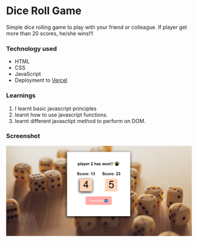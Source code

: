 # Dice Roll Game
Simple dice rolling game to play with your friend or colleague. If player get more than 20 scores, he/she wins!!!

### Technology used

- HTML
- CSS
- JavaScript
- Deployment to [Vercel](https://vercel.com/)

### Learnings
1. I learnt basic javascript principles 
2. learnt how to use javascript functions.
3. learnt different javasctipt method to perform on DOM.

### Screenshot
![ScreenShot of Pacman Game](/screenshots/dice-roll-game-ss-project.PNG)
